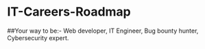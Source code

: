 # IT-Careers-Roadmap
##Your way to be:-
               Web developer,
               IT Engineer,
               Bug bounty hunter,
               Cybersecurity expert.
               
